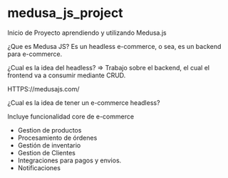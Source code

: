 # medusa_js_project
Inicio de Proyecto aprendiendo y utilizando Medusa.js


¿Que es Medusa JS?
Es un headless e-commerce, o sea, es un backend para e-commerce.

¿Cual es la idea del headless? => Trabajo sobre el backend, el cual el frontend va a consumir mediante CRUD.

HTTPS://medusajs.com/

¿Cual es la idea de tener un e-commerce headless?

Incluye funcionalidad core de e-commerce
- Gestion de productos
- Procesamiento de órdenes
- Gestión de inventario
- Gestion de Clientes
- Integraciones para pagos y envios.
- Notificaciones

